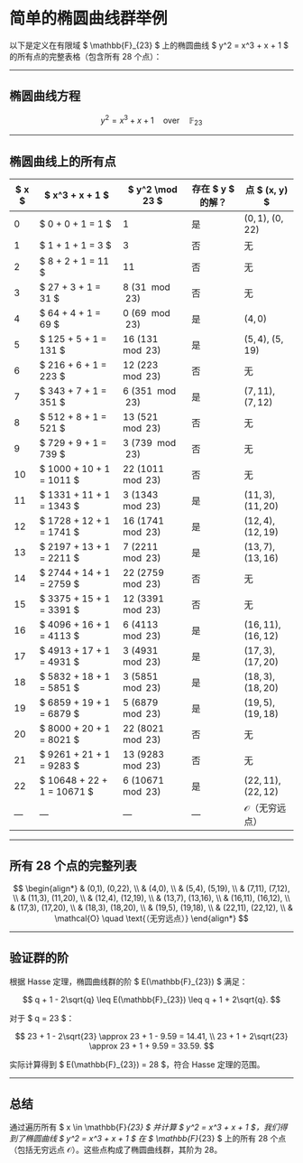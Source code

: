 # 简单的椭圆曲线群举例

以下是定义在有限域 $ \mathbb{F}_{23} $ 上的椭圆曲线 $ y^2 = x^3 + x + 1 $ 的所有点的完整表格（包含所有 28 个点）：

---

## 椭圆曲线方程

$$
y^2 = x^3 + x + 1 \quad \text{over} \quad \mathbb{F}_{23}
$$

---

## 椭圆曲线上的所有点

| $ x $ | $ x^3 + x + 1 $ | $ y^2 \mod 23 $ | 存在 $ y $ 的解？ | 点 $ (x, y) $            |
|--------|-------------------|-------------------|--------------------|---------------------------|
| 0      | $ 0 + 0 + 1 = 1 $ | 1                | 是                 | $(0, 1)$, $(0, 22)$  |
| 1      | $ 1 + 1 + 1 = 3 $ | 3                | 否                 | 无                        |
| 2      | $ 8 + 2 + 1 = 11 $ | 11               | 否                 | 无                        |
| 3      | $ 27 + 3 + 1 = 31 $ | 8 ($31 \mod 23$) | 否                 | 无                        |
| 4      | $ 64 + 4 + 1 = 69 $ | 0 ($69 \mod 23$) | 是                 | $(4, 0)$                |
| 5      | $ 125 + 5 + 1 = 131 $ | 16 ($131 \mod 23$) | 是                 | $(5, 4)$, $(5, 19)$  |
| 6      | $ 216 + 6 + 1 = 223 $ | 12 ($223 \mod 23$) | 否                 | 无                        |
| 7      | $ 343 + 7 + 1 = 351 $ | 6 ($351 \mod 23$) | 是                 | $(7, 11)$, $(7, 12)$ |
| 8      | $ 512 + 8 + 1 = 521 $ | 13 ($521 \mod 23$) | 否                 | 无                        |
| 9      | $ 729 + 9 + 1 = 739 $ | 3 ($739 \mod 23$) | 否                 | 无                        |
| 10     | $ 1000 + 10 + 1 = 1011 $ | 22 ($1011 \mod 23$) | 否                 | 无                        |
| 11     | $ 1331 + 11 + 1 = 1343 $ | 3 ($1343 \mod 23$) | 是                 | $(11, 3)$, $(11, 20)$ |
| 12     | $ 1728 + 12 + 1 = 1741 $ | 16 ($1741 \mod 23$) | 是                 | $(12, 4)$, $(12, 19)$ |
| 13     | $ 2197 + 13 + 1 = 2211 $ | 7 ($2211 \mod 23$) | 是                 | $(13, 7)$, $(13, 16)$ |
| 14     | $ 2744 + 14 + 1 = 2759 $ | 22 ($2759 \mod 23$) | 否                 | 无                        |
| 15     | $ 3375 + 15 + 1 = 3391 $ | 12 ($3391 \mod 23$) | 否                 | 无                        |
| 16     | $ 4096 + 16 + 1 = 4113 $ | 6 ($4113 \mod 23$) | 是                 | $(16, 11)$, $(16, 12)$ |
| 17     | $ 4913 + 17 + 1 = 4931 $ | 3 ($4931 \mod 23$) | 是                 | $(17, 3)$, $(17, 20)$ |
| 18     | $ 5832 + 18 + 1 = 5851 $ | 3 ($5851 \mod 23$) | 是                 | $(18, 3)$, $(18, 20)$ |
| 19     | $ 6859 + 19 + 1 = 6879 $ | 5 ($6879 \mod 23$) | 是                 | $(19, 5)$, $(19, 18)$ |
| 20     | $ 8000 + 20 + 1 = 8021 $ | 22 ($8021 \mod 23$) | 否                 | 无                        |
| 21     | $ 9261 + 21 + 1 = 9283 $ | 13 ($9283 \mod 23$) | 否                 | 无                        |
| 22     | $ 10648 + 22 + 1 = 10671 $ | 6 ($10671 \mod 23$) | 是                 | $(22, 11)$, $(22, 12)$ |
| —      | —                 | —                 | —                  | $\mathcal{O}$（无穷远点） |

---

## 所有 28 个点的完整列表

$$
\begin{align*}
& (0,1), (0,22), \\
& (4,0), \\
& (5,4), (5,19), \\
& (7,11), (7,12), \\
& (11,3), (11,20), \\
& (12,4), (12,19), \\
& (13,7), (13,16), \\
& (16,11), (16,12), \\
& (17,3), (17,20), \\
& (18,3), (18,20), \\
& (19,5), (19,18), \\
& (22,11), (22,12), \\
& \mathcal{O} \quad \text{（无穷远点）}
\end{align*}
$$

---

## 验证群的阶

根据 Hasse 定理，椭圆曲线群的阶 $ E(\mathbb{F}_{23}) $ 满足：

$$
q + 1 - 2\sqrt{q} \leq E(\mathbb{F}_{23}) \leq q + 1 + 2\sqrt{q}.
$$

对于 $ q = 23 $：

$$
23 + 1 - 2\sqrt{23} \approx 23 + 1 - 9.59 = 14.41, \\
23 + 1 + 2\sqrt{23} \approx 23 + 1 + 9.59 = 33.59.
$$

实际计算得到 $ E(\mathbb{F}_{23}) = 28 $，符合 Hasse 定理的范围。

---

## 总结

通过遍历所有 $ x \in \mathbb{F}_{23} $ 并计算 $ y^2 = x^3 + x + 1 $，我们得到了椭圆曲线 $ y^2 = x^3 + x + 1 $ 在 $ \mathbb{F}_{23} $ 上的所有 28 个点（包括无穷远点 $\mathcal{O}$）。这些点构成了椭圆曲线群，其阶为 28。
